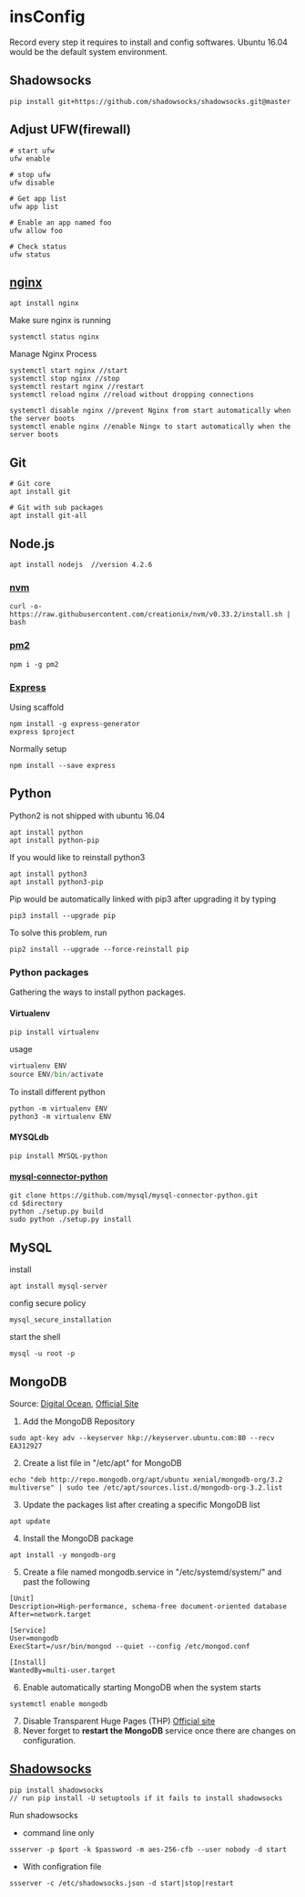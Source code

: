 # insConfig
Record every step it requires to install and config softwares. Ubuntu 16.04 would be the default system environment.

## Shadowsocks
```shell
pip install git+https://github.com/shadowsocks/shadowsocks.git@master
```

## Adjust UFW(firewall)

```shell
# start ufw
ufw enable

# stop ufw
ufw disable

# Get app list
ufw app list

# Enable an app named foo
ufw allow foo

# Check status
ufw status
```

## [nginx](https://www.digitalocean.com/community/tutorials/how-to-install-nginx-on-ubuntu-16-04)

```shell
apt install nginx
```

Make sure nginx is running
```shell
systemctl status nginx
```

Manage Nginx Process
```shell
systemctl start nginx //start
systemctl stop nginx //stop
systemctl restart nginx //restart
systemctl reload nginx //reload without dropping connections

systemctl disable nginx //prevent Nginx from start automatically when the server boots
systemctl enable nginx //enable Ningx to start automatically when the server boots
```

## Git
```shell
# Git core 
apt install git

# Git with sub packages
apt install git-all 
```

## Node.js

```shell
apt install nodejs  //version 4.2.6
```

### [nvm](https://github.com/creationix/nvm)
```shell
curl -o- https://raw.githubusercontent.com/creationix/nvm/v0.33.2/install.sh | bash
```
### [pm2](https://github.com/Unitech/pm2)
```shell
npm i -g pm2
```

### [Express](https://expressjs.com)

Using scaffold

```shell
npm install -g express-generator
express $project
```

Normally setup

```shell
npm install --save express
```

## Python

Python2 is not shipped with ubuntu 16.04

```shell
apt install python
apt install python-pip
```

If you would like to reinstall python3

```shell
apt install python3
apt install python3-pip
```

Pip would be automatically linked with pip3 after upgrading it by typing

```shell
pip3 install --upgrade pip
```

To solve this problem, run

```shell
pip2 install --upgrade --force-reinstall pip
```

### Python packages

Gathering the ways to install python packages.

#### Virtualenv

```shell
pip install virtualenv
```

usage

```python
virtualenv ENV
source ENV/bin/activate
```

To install different python

```shell
python -m virtualenv ENV
python3 -m virtualenv ENV
```

#### MYSQLdb

```shell
pip install MYSQL-python
```

#### [mysql-connector-python](https://github.com/mysql/mysql-connector-python/blob/master/setup.py)

```shell
git clone https://github.com/mysql/mysql-connector-python.git
cd $directory
python ./setup.py build
sudo python ./setup.py install
```

## MySQL

install

```shell
apt install mysql-server
```

config secure policy

```shell
mysql_secure_installation
```

start the shell

```shell
mysql -u root -p
```



## MongoDB

Source: [Digital Ocean](https://www.digitalocean.com/community/tutorials/how-to-install-mongodb-on-ubuntu-16-04), [Official Site](https://docs.mongodb.com/manual/tutorial/install-mongodb-enterprise-on-ubuntu/)

1. Add the MongoDB Repository

```shell
sudo apt-key adv --keyserver hkp://keyserver.ubuntu.com:80 --recv EA312927
```

2. Create a list file in "/etc/apt" for MongoDB

```shell
echo "deb http://repo.mongodb.org/apt/ubuntu xenial/mongodb-org/3.2 multiverse" | sudo tee /etc/apt/sources.list.d/mongodb-org-3.2.list
```

3. Update the packages list after creating a specific MongoDB list

```shell
apt update
```

4. Install the MongoDB package

```shell
apt install -y mongodb-org
```

5. Create a file named mongodb.service in "/etc/systemd/system/" and past the following

```shell
[Unit]
Description=High-performance, schema-free document-oriented database
After=network.target

[Service]
User=mongodb
ExecStart=/usr/bin/mongod --quiet --config /etc/mongod.conf

[Install]
WantedBy=multi-user.target
```

6. Enable automatically starting MongoDB when the system starts

```shell
systemctl enable mongodb
```

7. Disable Transparent Huge Pages (THP) [Official site](https://docs.mongodb.com/manual/tutorial/transparent-huge-pages/#transparent-huge-pages-thp-settings)
8. Never forget to **restart the MongoDB** service once there are changes on configuration.

## [Shadowsocks](https://github.com/shadowsocks/shadowsocks/wiki)

```shell
pip install shadowsocks
// run pip install -U setuptools if it fails to install shadowsocks
```
Run shadowsocks
- command line only
```shell
ssserver -p $port -k $password -m aes-256-cfb --user nobody -d start
```
- With configration file
```shell
ssserver -c /etc/shadowsocks.json -d start|stop|restart

```
